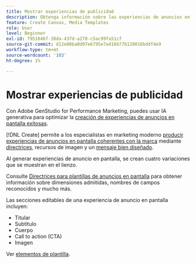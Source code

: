 ```yaml
---
title: Mostrar experiencias de publicidad
description: Obtenga información sobre las experiencias de anuncios en pantalla en Adobe GenStudio for Performance Marketing.
feature: Create Canvas, Media Templates
role: User
level: Beginner
exl-id: 7951646f-38da-437d-a270-c5ac99fa51cf
source-git-commit: d12e00ba0d97e6795e7a416b77b120016bddf4e9
workflow-type: tm+mt
source-wordcount: '103'
ht-degree: 1%

---
```


# Mostrar experiencias de publicidad

Con Adobe GenStudio for Performance Marketing, puedes usar IA generativa para optimizar la [creación de experiencias de anuncios en pantalla exitosas](/help/user-guide/create/create-display-ad.md).

[!DNL Create] permite a los especialistas en marketing moderno [producir experiencias de anuncios en pantalla coherentes con la marca](/help/user-guide/create/create-display-ad.md) mediante [directrices](/help/user-guide/guidelines/overview.md), recursos de imagen y un [mensaje bien diseñado](/help/user-guide/effective-prompts.md).

Al generar experiencias de anuncio en pantalla, se crean cuatro variaciones que se muestran en el lienzo.

Consulte [Directrices para plantillas de anuncios en pantalla](/help/user-guide/templates/display-template.md) para obtener información sobre dimensiones admitidas, nombres de campos reconocidos y mucho más.

Las secciones editables de una experiencia de anuncio en pantalla incluyen:

* Titular
* Subtítulo
* Cuerpo
* Call to action (CTA)
* Imagen

Ver [elementos de plantilla](/help/user-guide/content/use-templates.md#template-elements).

<!-- ## Character counts

After you generate a set of display ad variants, you can see the character count displayed for each section. Hover over or click into a generated section, such as the subject line or the body, and see the section name and character count for that section.

![Character count](/help/assets/character-count.png){width="500" zoomable="yes"} -->
